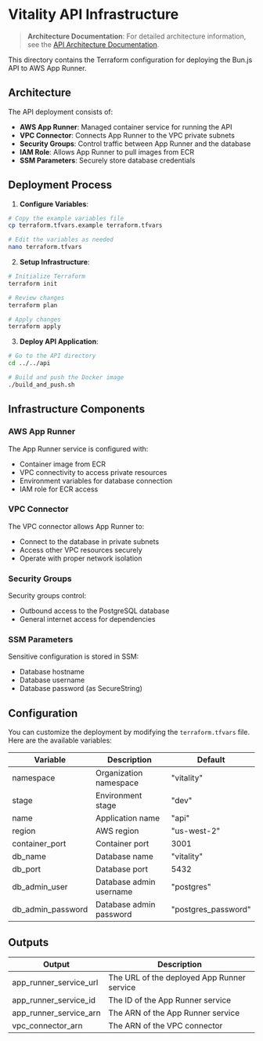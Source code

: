 # Vitality API Infrastructure

> **Architecture Documentation**: For detailed architecture information, see the [API Architecture Documentation](../../arch/api/).

This directory contains the Terraform configuration for deploying the Bun.js API to AWS App Runner.

## Architecture

The API deployment consists of:

- **AWS App Runner**: Managed container service for running the API
- **VPC Connector**: Connects App Runner to the VPC private subnets
- **Security Groups**: Control traffic between App Runner and the database
- **IAM Role**: Allows App Runner to pull images from ECR
- **SSM Parameters**: Securely store database credentials

## Deployment Process

1. **Configure Variables**:

```bash
# Copy the example variables file
cp terraform.tfvars.example terraform.tfvars

# Edit the variables as needed
nano terraform.tfvars
```

2. **Setup Infrastructure**:

```bash
# Initialize Terraform
terraform init

# Review changes
terraform plan

# Apply changes
terraform apply
```

3. **Deploy API Application**:

```bash
# Go to the API directory
cd ../../api

# Build and push the Docker image
./build_and_push.sh
```

## Infrastructure Components

### AWS App Runner

The App Runner service is configured with:
- Container image from ECR
- VPC connectivity to access private resources
- Environment variables for database connection
- IAM role for ECR access

### VPC Connector

The VPC connector allows App Runner to:
- Connect to the database in private subnets
- Access other VPC resources securely
- Operate with proper network isolation

### Security Groups

Security groups control:
- Outbound access to the PostgreSQL database
- General internet access for dependencies

### SSM Parameters

Sensitive configuration is stored in SSM:
- Database hostname
- Database username
- Database password (as SecureString)

## Configuration

You can customize the deployment by modifying the `terraform.tfvars` file. Here are the available variables:

| Variable | Description | Default |
|----------|-------------|---------|
| namespace | Organization namespace | "vitality" |
| stage | Environment stage | "dev" |
| name | Application name | "api" |
| region | AWS region | "us-west-2" |
| container_port | Container port | 3001 |
| db_name | Database name | "vitality" |
| db_port | Database port | 5432 |
| db_admin_user | Database admin username | "postgres" |
| db_admin_password | Database admin password | "postgres_password" |

## Outputs

| Output | Description |
|--------|-------------|
| app_runner_service_url | The URL of the deployed App Runner service |
| app_runner_service_id | The ID of the App Runner service |
| app_runner_service_arn | The ARN of the App Runner service |
| vpc_connector_arn | The ARN of the VPC connector | 